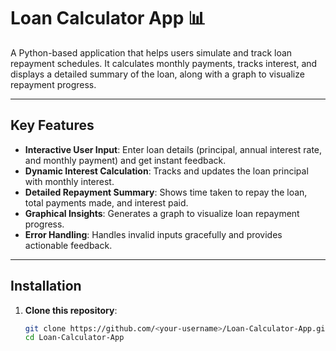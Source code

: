 # Loan Calculator App 📊

A Python-based application that helps users simulate and track loan repayment schedules. It calculates monthly payments, tracks interest, and displays a detailed summary of the loan, along with a graph to visualize repayment progress.

---

## Key Features
- **Interactive User Input**: Enter loan details (principal, annual interest rate, and monthly payment) and get instant feedback.
- **Dynamic Interest Calculation**: Tracks and updates the loan principal with monthly interest.
- **Detailed Repayment Summary**: Shows time taken to repay the loan, total payments made, and interest paid.
- **Graphical Insights**: Generates a graph to visualize loan repayment progress.
- **Error Handling**: Handles invalid inputs gracefully and provides actionable feedback.

---

## Installation

1. **Clone this repository**:
   ```bash
   git clone https://github.com/<your-username>/Loan-Calculator-App.git
   cd Loan-Calculator-App
